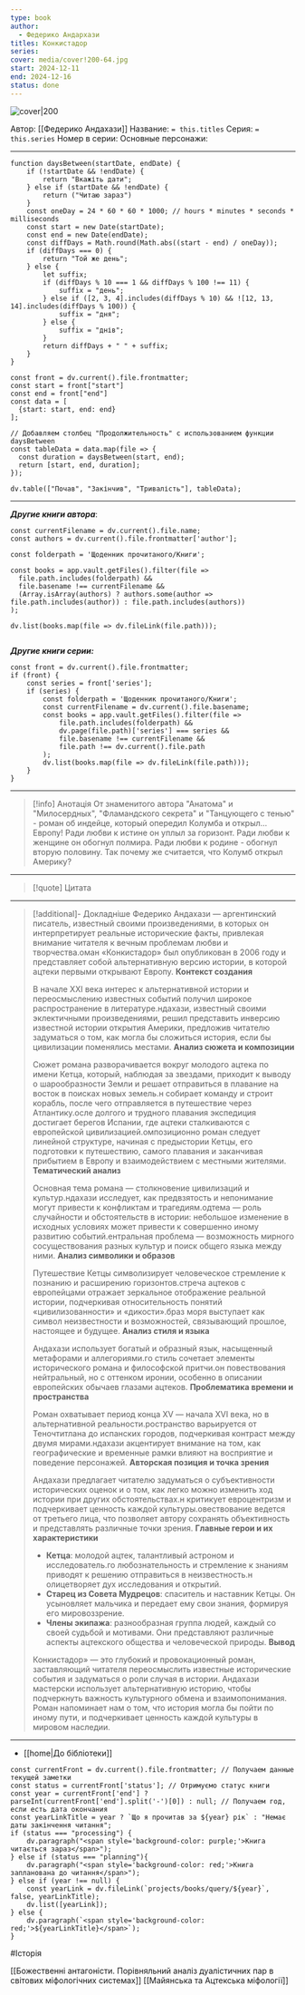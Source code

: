 ```yaml
---
type: book
author:
  - Федерико Андархази
titles: Конкистадор
series:
cover: media/cover!200-64.jpg
start: 2024-12-11
end: 2024-12-16
status: done
---
```

![cover|200](media/cover!200-64.jpg)

Автор: [[Федерико Андахази]]
Название: `= this.titles`
Серия: `= this.series`
Номер в серии:
Основные персонажи:

---
```dataviewjs
function daysBetween(startDate, endDate) {
	if (!startDate && !endDate) { 
		return "Вкажіть дати"; 
	} else if (startDate && !endDate) {
		return ("Читаю зараз")
	}
	const oneDay = 24 * 60 * 60 * 1000; // hours * minutes * seconds * milliseconds
	const start = new Date(startDate);
	const end = new Date(endDate);
	const diffDays = Math.round(Math.abs((start - end) / oneDay));
	if (diffDays === 0) {
		return "Той же день";   
	} else {
		let suffix;     
	    if (diffDays % 10 === 1 && diffDays % 100 !== 11) {
		    suffix = "день";     
	    } else if ([2, 3, 4].includes(diffDays % 10) && ![12, 13, 14].includes(diffDays % 100)) {
			suffix = "дня";     
		} else {       
			suffix = "днів";     
		}          
		return diffDays + " " + suffix;   
	} 
}  

const front = dv.current().file.frontmatter;
const start = front["start"]
const end = front["end"]
const data = [
  {start: start, end: end}
];

// Добавляем столбец "Продолжительность" с использованием функции daysBetween
const tableData = data.map(file => {
  const duration = daysBetween(start, end);
  return [start, end, duration];
});

dv.table(["Почав", "Закінчив", "Тривалість"], tableData);
```
---

***Другие книги автора***:
```dataviewjs
const currentFilename = dv.current().file.name;
const authors = dv.current().file.frontmatter['author'];

const folderpath = 'Щоденник прочитаного/Книги';

const books = app.vault.getFiles().filter(file =>
  file.path.includes(folderpath) &&
  file.basename !== currentFilename &&
  (Array.isArray(authors) ? authors.some(author => file.path.includes(author)) : file.path.includes(authors))
);

dv.list(books.map(file => dv.fileLink(file.path)));


```
***Другие книги серии:***
```dataviewjs
const front = dv.current().file.frontmatter;
if (front) {
	const series = front['series'];
	if (series) {
		const folderpath = 'Щоденник прочитаного/Книги';
		const currentFilename = dv.current().file.basename;
		const books = app.vault.getFiles().filter(file =>  
			file.path.includes(folderpath) && 
			dv.page(file.path)['series'] === series && 
			file.basename !== currentFilename &&
			file.path !== dv.current().file.path 
		);
		dv.list(books.map(file => dv.fileLink(file.path)));
	}
}

```

---
>[!info] Анотація
>От знаменитого автора "Анатома" и "Милосердных", "Фламандского секрета" и "Танцующего с тенью" - роман об индейце, который опередил Колумба и открыл... Европу!
>Ради любви к истине он уплыл за горизонт. Ради любви к женщине он обогнул полмира. Ради любви к родине - обогнул вторую половину.
>Так почему же считается, что Колумб открыл Америку?

****
> [!quote] Цитата

****
> [!additional]- Докладніше
> Федерико Андахази — аргентинский писатель, известный своими произведениями, в которых он интерпретирует реальные исторические факты, привлекая внимание читателя к вечным проблемам любви и творчества.оман «Конкистадор» был опубликован в 2006 году и представляет собой альтернативную версию истории, в которой ацтеки первыми открывают Европу. **Контекст создания**
>
> В начале XXI века интерес к альтернативной истории и переосмыслению известных событий получил широкое распространение в литературе.ндахази, известный своими эклектичными произведениями, решил представить инверсию известной истории открытия Америки, предложив читателю задуматься о том, как могла бы сложиться история, если бы цивилизации поменялись местами. **Анализ сюжета и композиции**
>
> Сюжет романа разворачивается вокруг молодого ацтека по имени Кетца, который, наблюдая за звездами, приходит к выводу о шарообразности Земли и решает отправиться в плавание на восток в поисках новых земель.н собирает команду и строит корабль, после чего отправляется в путешествие через Атлантику.осле долгого и трудного плавания экспедиция достигает берегов Испании, где ацтеки сталкиваются с европейской цивилизацией.омпозиционно роман следует линейной структуре, начиная с предыстории Кетцы, его подготовки к путешествию, самого плавания и заканчивая прибытием в Европу и взаимодействием с местными жителями. **Тематический анализ**
>
> Основная тема романа — столкновение цивилизаций и культур.ндахази исследует, как предвзятость и непонимание могут привести к конфликтам и трагедиям.одтема — роль случайности и обстоятельств в истории: небольшое изменение в исходных условиях может привести к совершенно иному развитию событий.ентральная проблема — возможность мирного сосуществования разных культур и поиск общего языка между ними. **Анализ символики и образов**
>
> Путешествие Кетцы символизирует человеческое стремление к познанию и расширению горизонтов.стреча ацтеков с европейцами отражает зеркальное отображение реальной истории, подчеркивая относительность понятий «цивилизованности» и «дикости».браз моря выступает как символ неизвестности и возможностей, связывающий прошлое, настоящее и будущее. **Анализ стиля и языка**
>
> Андахази использует богатый и образный язык, насыщенный метафорами и аллегориями.го стиль сочетает элементы исторического романа и философской притчи.он повествования нейтральный, но с оттенком иронии, особенно в описании европейских обычаев глазами ацтеков. **Проблематика времени и пространства**
>
> Роман охватывает период конца XV — начала XVI века, но в альтернативной реальности.ространство варьируется от Теночтитлана до испанских городов, подчеркивая контраст между двумя мирами.ндахази акцентирует внимание на том, как географические и временные рамки влияют на восприятие и поведение персонажей. **Авторская позиция и точка зрения**
>
> Андахази предлагает читателю задуматься о субъективности исторических оценок и о том, как легко можно изменить ход истории при других обстоятельствах.н критикует евроцентризм и подчеркивает ценность каждой культуры.овествование ведется от третьего лица, что позволяет автору сохранять объективность и представлять различные точки зрения. **Главные герои и их характеристики**
>
> - **Кетца**: молодой ацтек, талантливый астроном и исследователь.го любознательность и стремление к знаниям приводят к решению отправиться в неизвестность.н олицетворяет дух исследования и открытий.
> - **Старец из Совета Мудрецов**: спаситель и наставник Кетцы. Он усыновляет мальчика и передает ему свои знания, формируя его мировоззрение.
> - **Члены экипажа**: разнообразная группа людей, каждый со своей судьбой и мотивами. Они представляют различные аспекты ацтекского общества и человеческой природы. **Вывод**
>
> Конкистадор» — это глубокий и провокационный роман, заставляющий читателя переосмыслить известные исторические события и задуматься о роли случая в истории. Андахази мастерски использует альтернативную историю, чтобы подчеркнуть важность культурного обмена и взаимопонимания. Роман напоминает нам о том, что история могла бы пойти по иному пути, и подчеркивает ценность каждой культуры в мировом наследии.

---
- [[home|До бібліотеки]]

```dataviewjs
const currentFront = dv.current().file.frontmatter; // Получаем данные текущей заметки
const status = currentFront['status']; // Отримуємо статус книги
const year = currentFront['end'] ? parseInt(currentFront['end'].split('-')[0]) : null; // Получаем год, если есть дата окончания
const yearLinkTitle = year ? `Що я прочитав за ${year} рік` : "Немає даты закінчення читання";
if (status === "processing") {
	dv.paragraph("<span style='background-color: purple;'>Книга читається зараз</span>");
} else if (status === "planning"){
	dv.paragraph("<span style='background-color: red;'>Книга запланована до читання</span>");
} else if (year !== null) {
	const yearLink = dv.fileLink(`projects/books/query/${year}`, false, yearLinkTitle);
	dv.list([yearLink]);
} else {
	dv.paragraph(`<span style='background-color: red;'>${yearLinkTitle}</span>`);
}
```

#Історія

[[Божественні антагоністи. Порівняльний аналіз дуалістичних пар в світових міфологічних системах]]
[[Майянська та Ацтекська міфології]]